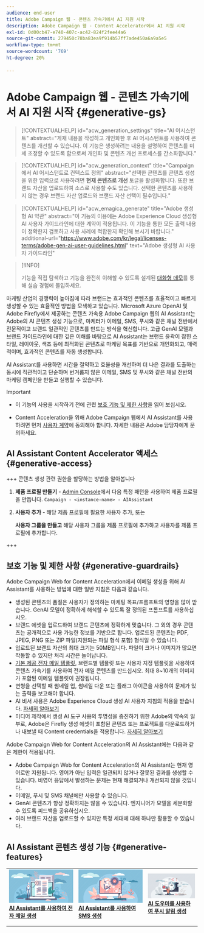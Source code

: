 ```yaml
---
audience: end-user
title: Adobe Campaign 웹 - 콘텐츠 가속기에서 AI 지원 시작
description: Adobe Campaign 웹 - Content Accelerator에서 AI 지원 시작
exl-id: 0d00cb47-e740-407c-ac42-824f2fee44a6
source-git-commit: 279450c78ba83ea9f914b57ff7ade450a6a9a5e5
workflow-type: tm+mt
source-wordcount: '769'
ht-degree: 20%

---
```


# Adobe Campaign 웹 - 콘텐츠 가속기에서 AI 지원 시작  {#generative-gs}

>[!CONTEXTUALHELP]
>id="acw_generation_settings"
>title="AI 어시스턴트"
>abstract="게재 내용을 작성하고 개인화한 후 AI 어시스턴트를 사용하여 콘텐츠를 개선할 수 있습니다. 이 기능은 생성하려는 내용을 설명하여 콘텐츠를 미세 조정할 수 있도록 함으로써 개인화 및 콘텐츠 개선 프로세스를 간소화합니다."


>[!CONTEXTUALHELP]
>id="acw_generation_context"
>title="Campaign에서 AI 어시스턴트로 컨텍스트 정의"
>abstract="선택한 콘텐츠를 콘텐츠 생성을 위한 입력으로 사용하려면 **현재 콘텐츠로 개선** 토글을 활성화합니다. 또한 브랜드 자산을 업로드하여 소스로 사용할 수도 있습니다. 선택한 콘텐츠를 사용하지 않는 경우 브랜드 자산 업로드와 브랜드 자산 선택이 필수입니다."

>[!CONTEXTUALHELP]
>id="acw_emagica_generate"
>title="Adobe 생성형 AI 약관"
>abstract="이 기능의 이용에는 Adobe Experience Cloud 생성형 AI 사용자 가이드라인에 대한 계약이 적용됩니다. 이 기능을 통한 모든 출력 내용이 정확한지 검토하고 사용 사례에 적합한지 확인해 보시기 바랍니다."
>additional-url="https://www.adobe.com/kr/legal/licenses-terms/adobe-gen-ai-user-guidelines.html" text="Adobe 생성형 AI 사용자 가이드라인"

>[!INFO]
>
>기능을 직접 탐색하고 기능을 완전히 이해할 수 있도록 설계된 [대화형 데모](https://experienceleague.adobe.com/en/apps/journey-optimizer/ai-assistant-content-accelerator)를 통해 실습 경험에 몰입하세요.


마케팅 산업의 경쟁력이 높아짐에 따라 브랜드는 효과적인 콘텐츠를 효율적이고 빠르게 생성할 수 있는 효율적인 방법을 모색하고 있습니다. Microsoft Azure OpenAI 및 Adobe Firefly에서 제공하는 콘텐츠 가속용 Adobe Campaign 웹의 AI Assistant는 Adobe의 AI 콘텐츠 생성 기능으로, 마케터가 이메일, SMS, 푸시와 같은 채널 전반에서 전문적이고 브랜드 일관적인 콘텐츠를 만드는 방식을 혁신합니다. 고급 GenAI 모델과 브랜드 가이드라인에 대한 깊은 이해를 바탕으로 AI Assistant는 브랜드 윤곽이 잡힌 스타일, 레이아웃, 색조 등에 최적화된 콘텐츠로 마케팅 목표를 기반으로 개인화되고, 매력적이며, 효과적인 콘텐츠를 자동 생성합니다.

AI Assistant를 사용하면 시간을 절약하고 효율성을 개선하며 더 나은 결과를 도출하는 동시에 직관적이고 단순하며 번거롭지 않은 이메일, SMS 및 푸시와 같은 채널 전반의 마케팅 캠페인을 만들고 실행할 수 있습니다.

>[!IMPORTANT]
>
>* 이 기능의 사용을 시작하기 전에 관련 [보호 기능 및 제한 사항](#generative-guardrails)을 읽어 보십시오.
>
>* Content Acceleration을 위해 Adobe Campaign 웹에서 AI Assistant를 사용하려면 먼저 [사용자 계약](https://www.adobe.com/legal/licenses-terms/adobe-dx-gen-ai-user-guidelines.html)에 동의해야 합니다. 자세한 내용은 Adobe 담당자에게 문의하세요.

## AI Assistant Content Accelerator 액세스 {#generative-access}

+++  콘텐츠 생성 관련 권한을 할당하는 방법을 알아봅니다

1. **제품 프로필 만들기** - [Admin Console](https://stage.adminconsole.adobe.com/)에서 다음 특정 패턴을 사용하여 제품 프로필을 만듭니다. `Campaign - <instance-name> - AIAssistant`

1. **사용자 추가** - 해당 제품 프로필에 필요한 사용자 추가,
또는

   **사용자 그룹을 만들고** 해당 사용자 그룹을 제품 프로필에 추가하고 사용자를 제품 프로필에 추가합니다.

+++

## 보호 기능 및 제한 사항 {#generative-guardrails}

Adobe Campaign Web for Content Acceleration에서 이메일 생성을 위해 AI Assistant를 사용하는 방법에 대한 일반 지침은 다음과 같습니다.

* 생성된 콘텐츠의 품질은 사용자가 정의하는 마케팅 목표/프롬프트의 영향을 많이 받습니다. GenAI 모델이 정확하게 해석할 수 있도록 잘 정의된 프롬프트를 사용하십시오. 
* 브랜드 에셋을 업로드하여 브랜드 콘텐츠에 정확하게 맞춥니다. 그 외의 경우 콘텐츠는 공개적으로 사용 가능한 정보를 기반으로 합니다. 업로드된 콘텐츠는 PDF, JPEG, PNG 또는 ZIP 파일(지원되는 파일 형식 포함) 형식일 수 있습니다.
* 업로드된 브랜드 자산의 최대 크기는 50MB입니다. 파일이 크거나 이미지가 많으면 작동할 수 있지만 처리 시간은 늘어납니다.
* [기본 제공 전자 메일 템플릿](../email/create-email-templates.md), 브랜드별 템플릿 또는 사용자 지정 템플릿을 사용하여 콘텐츠 가속기를 사용하여 전자 메일 콘텐츠를 만드십시오. 최대 8~10개의 이미지가 포함된 이메일 템플릿이 권장됩니다.
* 변형을 선택할 때 썸네일 업, 썸네일 다운 또는 플래그 아이콘을 사용하여 문제가 있는 출력을 보고해야 합니다.
* AI 비서 사용은 Adobe Experience Cloud 생성 AI 사용자 지침의 적용을 받습니다. [자세히 알아보기](https://www.adobe.com/legal/licenses-terms/adobe-dx-gen-ai-user-guidelines.html)
* 미디어 제작에서 생성 AI 도구 사용의 투명성을 증진하기 위한 Adobe의 약속의 일부로, Adobe은 Firefly 생성 에셋이 포함된 콘텐츠 또는 프로젝트를 다운로드하거나 내보낼 때 Content credentials을 적용합니다. [자세히 알아보기](https://helpx.adobe.com/firefly/using/content-credentials.html)

Adobe Campaign Web for Content Acceleration의 AI Assistant에는 다음과 같은 제한이 적용됩니다.

* Adobe Campaign Web for Content Acceleration의 AI Assistant는 현재 영어로만 지원됩니다. 영어가 아닌 입력은 일관되지 않거나 잘못된 결과를 생성할 수 있습니다. 비영어 응답에서 발생하는 문제는 현재 해결되거나 개선되지 않을 것입니다.
* 이메일, 푸시 및 SMS 채널에만 사용할 수 있습니다.
* GenAI 콘텐츠가 항상 정확하지는 않을 수 있습니다. 엔지니어가 모델을 세분화할 수 있도록 피드백을 공유하십시오.
* 여러 브랜드 자산을 업로드할 수 있지만 특정 세대에 대해 하나만 활용할 수 있습니다.

## AI Assistant 콘텐츠 생성 기능 {#generative-features}

<table style="table-layout:fixed"><tr style="border: 0;">
<td>
<a href="generative-content.md">
<img alt="이메일 생성" src="assets/do-not-localize/text-genai.jpeg">
</a>
<div>
<a href="generative-content.md"><strong>AI Assistant를 사용하여 전자 메일 생성</strong></a>
</div>
<p>
</td>
<td>
<a href="generative-sms.md">
<img alt="SMS 생성" src="assets/do-not-localize/image-genai.jpeg">
</a>
<div><a href="generative-sms.md"><strong>AI Assistant를 사용하여 SMS 생성</strong>
</div>
<p>
</td>
<td>
<a href="generative-push.md">
<img alt="푸시 생성" src="assets/do-not-localize/email-genai.jpeg">
</a>
<div>
<a href="generative-push.md"><strong>AI 도우미를 사용하여 푸시 알림 생성</strong></a>
</div>
<p></td>
</tr></table>
